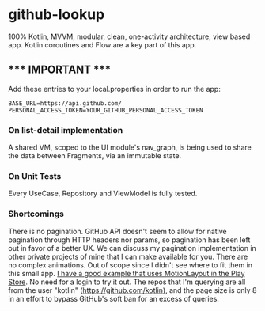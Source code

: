 # github-lookup

100% Kotlin, MVVM, modular, clean, one-activity architecture, view based app.
Kotlin coroutines and Flow are a key part of this app.

## *** IMPORTANT ***
Add these entries to your local.properties in order to run the app:

```
BASE_URL=https://api.github.com/
PERSONAL_ACCESS_TOKEN=YOUR_GITHUB_PERSONAL_ACCESS_TOKEN
```

### On list-detail implementation
A shared VM, scoped to the UI module's nav_graph, is being used to share the data between Fragments, via an immutable state.

### On Unit Tests
Every UseCase, Repository and ViewModel is fully tested.

### Shortcomings
There is no pagination. GitHub API doesn't seem to allow for native pagination through HTTP headers nor params, so pagination has been left out in favor of a better UX. We can discuss my pagination implementation in other private projects of mine that I can make available for you.
There are no complex animations. Out of scope since I didn't see where to fit them in this small app. [I have a good example that uses MotionLayout in the Play Store](https://play.google.com/store/apps/details?id=com.redlabel.cyberpunkpuzzlesolver&hl=en&gl=US&pli=1). No need for a login to try it out.
The repos that I'm querying are all from the user "kotlin" (https://github.com/kotlin), and the page size is only 8 in an effort to bypass GitHub's soft ban for an excess of queries.
